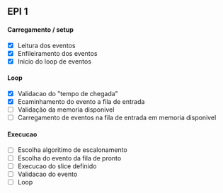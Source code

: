 ## EPI 1

#### Carregamento / setup
- [x] Leitura dos eventos
- [x] Enfileiramento dos eventos
- [x] Inicio do loop de eventos

#### Loop
- [x] Validacao do "tempo de chegada"
- [x] Ecaminhamento do evento a fila de entrada
- [ ] Validação da memoria disponivel
- [ ] Carregamento de eventos na fila de entrada em memoria disponivel

#### Execucao
- [ ] Escolha algoritimo de escalonamento
- [ ] Escolha do evento da fila de pronto
- [ ] Execucao do slice definido
- [ ] Validacao do evento
- [ ] Loop
